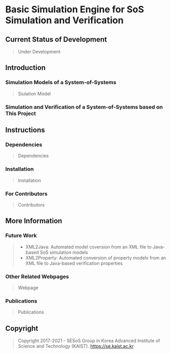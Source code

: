# Basic Simulation Engine for SoS Simulation and Verification

## Current Status of Development
> Under Development

## Introduction

### Simulation Models of a System-of-Systems
> Siulation Model

### Simulation and Verification of a System-of-Systems based on This Project

## Instructions

### Dependencies
> Dependencies

### Installation
> Installation

### For Contributors
> Contributors


## More Information

### Future Work
> - XML2Java: Automated model coversion from an XML file to Java-based SoS simulation models
> - XML2Property: Automated conversion of property models from an XML file to Java-based verification properties

### Other Related Webpages
> Webpage

### Publications
> Publications

## Copyright
> Copyright 2017-2021 - SESoS Group in Korea Advanced Institute of Science and Technology (KAIST).
> https://se.kaist.ac.kr
